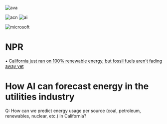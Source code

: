 ![ava](https://github.com/shawna-tuli-silicon-valley/accenture-california-energy-and-ai-predictive-analytics-2/assets/19508013/628d04ef-0561-4236-9d58-eb1c43cadc22)

![acn](https://github.com/shawna-tuli-silicon-valley/accenture-california-energy-and-ai-predictive-analytics-2/assets/19508013/634b2620-33e9-47de-af9f-300e63bb825f)
![ai](https://github.com/shawna-tuli-silicon-valley/accenture-california-energy-and-ai-predictive-analytics-2/assets/19508013/7fa8ea1c-63b6-42eb-8184-282561bd09e7)

![microsoft](https://github.com/shawna-tuli-silicon-valley/accenture-california-energy-and-ai-predictive-analytics-2/assets/19508013/ce8cb8e3-dfe0-4358-a3cf-3fd88ea8a9bb)

# NPR 
• [California just ran on 100% renewable energy, but fossil fuels aren't fading away yet](https://www.npr.org/2022/05/07/1097376890/for-a-brief-moment-calif-fully-powered-itself-with-renewable-energy)

# How AI can forecast energy in the utilities industry
Q: How can we predict energy usage per source (coal, petroleum, renewables, nuclear, etc.) in California? 
